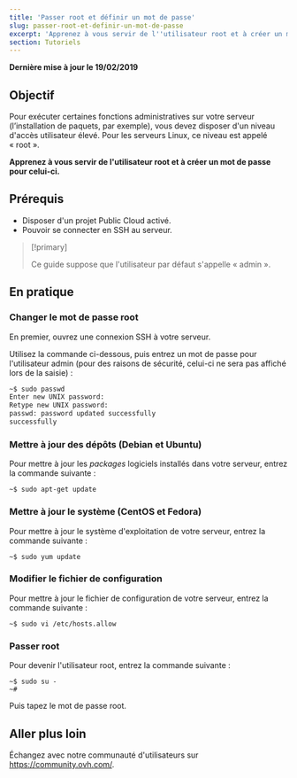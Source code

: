 ```yaml
---
title: 'Passer root et définir un mot de passe'
slug: passer-root-et-definir-un-mot-de-passe
excerpt: 'Apprenez à vous servir de l''utilisateur root et à créer un mot de passe pour celui-ci'
section: Tutoriels
---
```


**Dernière mise à jour le 19/02/2019**

## Objectif

Pour exécuter certaines fonctions administratives sur votre serveur (l’installation de paquets, par exemple), vous devez disposer d'un niveau d'accès utilisateur élevé. Pour les serveurs Linux, ce niveau est appelé « root ».

**Apprenez à vous servir de l'utilisateur root et à créer un mot de passe pour celui-ci.**

## Prérequis

* Disposer d'un projet Public Cloud activé.
* Pouvoir se connecter en SSH au serveur.

> [!primary]
>
> Ce guide suppose que l'utilisateur par défaut s'appelle « admin ».
>

## En pratique

### Changer le mot de passe root

En premier, ouvrez une connexion SSH à votre serveur.

Utilisez la commande ci-dessous, puis entrez un mot de passe pour l'utilisateur admin (pour des raisons de sécurité, celui-ci ne sera pas affiché lors de la saisie) :

```sh
~$ sudo passwd
Enter new UNIX password:
Retype new UNIX password:
passwd: password updated successfully 
successfully
```

### Mettre à jour des dépôts (Debian et Ubuntu)

Pour mettre à jour les _packages_ logiciels installés dans votre serveur, entrez la commande suivante :

```
~$ sudo apt-get update
```

### Mettre à jour le système (CentOS et Fedora)

Pour mettre à jour le système d'exploitation de votre serveur, entrez la commande suivante :

```
~$ sudo yum update
```

### Modifier le fichier de configuration

Pour mettre à jour le fichier de configuration de votre serveur, entrez la commande suivante :

```
~$ sudo vi /etc/hosts.allow
```

### Passer root

Pour devenir l'utilisateur root, entrez la commande suivante :

```
~$ sudo su -
~#
```

Puis tapez le mot de passe root.

## Aller plus loin

Échangez avec notre communauté d'utilisateurs sur <https://community.ovh.com/>.